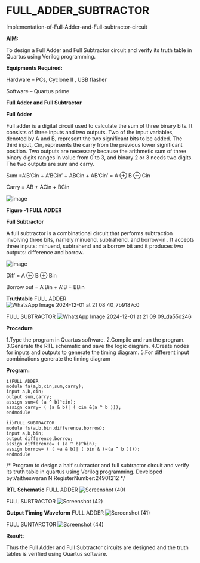 # FULL_ADDER_SUBTRACTOR

Implementation-of-Full-Adder-and-Full-subtractor-circuit

**AIM:**

To design a Full Adder and Full Subtractor circuit and verify its truth table in Quartus using Verilog programming.

**Equipments Required:**

Hardware – PCs, Cyclone II , USB flasher

Software – Quartus prime

**Full Adder and Full Subtractor**

**Full Adder**

Full adder is a digital circuit used to calculate the sum of three binary bits. It consists of three inputs and two outputs. Two of the input variables, denoted by A and B, represent the two significant bits to be added. The third input, Cin, represents the carry from the previous lower significant position. Two outputs are necessary because the arithmetic sum of three binary digits ranges in value from 0 to 3, and binary 2 or 3 needs two digits. The two outputs are sum and carry.

Sum =A’B’Cin + A’BCin’ + ABCin + AB’Cin’ = A ⊕ B ⊕ Cin 

Carry = AB + ACin + BCin

![image](https://github.com/naavaneetha/FULL_ADDER_SUBTRACTOR/assets/154305477/0f30ba51-5ffb-4198-845f-18e054f675e7)

**Figure -1 FULL ADDER**

**Full Subtractor**

A full subtractor is a combinational circuit that performs subtraction involving three bits, namely minuend, subtrahend, and borrow-in . It accepts three inputs: minuend, subtrahend and a borrow bit and it produces two outputs: difference and borrow.

![image](https://github.com/naavaneetha/FULL_ADDER_SUBTRACTOR/assets/154305477/02b24f51-ab51-4304-9ad6-7b81ffc1ead5)

Diff = A ⊕ B ⊕ Bin 

Borrow out = A'Bin + A'B + BBin

**Truthtable**
FULL ADDER
 ![WhatsApp Image 2024-12-01 at 21 08 40_7b9187c0](https://github.com/user-attachments/assets/a6bd6077-5b2f-4c5d-98ac-485a0d32d528)

FULL SUBTRACTOR
![WhatsApp Image 2024-12-01 at 21 09 09_da55d246](https://github.com/user-attachments/assets/c700f021-e3ee-439c-931e-a00305d14d98)


**Procedure**

1.Type the program in Quartus software.
2.Compile and run the program.
3.Generate the RTL schematic and save the logic diagram.
4.Create nodes for inputs and outputs to generate the timing diagram.
5.For different input combinations generate the timing diagram

**Program:**
```
i)FULL ADDER 
module fa(a,b,cin,sum,carry); 
input a,b,cin; 
output sum,carry; 
assign sum=( (a ^ b)^cin); 
assign carry= ( (a & b)| ( cin &(a ^ b ))); 
endmodule
```
```
ii)FULL SUBTRACTOR 
module fs(a,b,bin,difference,borrow); 
input a,b,bin; 
output difference,borrow; 
assign difference= ( (a ^ b)^bin); 
assign borrow= ( ( ~a & b)| ( bin & (~(a ^ b )))); 
endmodule
```


/* Program to design a half subtractor and full subtractor circuit and verify its truth table in quartus using Verilog programming. Developed by:Vaitheswaran N RegisterNumber:24901212
*/

**RTL Schematic**
FULL ADDER
![Screenshot (40)](https://github.com/user-attachments/assets/7a295def-051d-4252-b6e5-665e8cd65e48)

FULL SUBTRACTOR
![Screenshot (42)](https://github.com/user-attachments/assets/aeb6eeb4-c672-4814-b779-6e01bf341e37)


**Output Timing Waveform**
FULL ADDER
![Screenshot (41)](https://github.com/user-attachments/assets/be139cfd-b283-4fcf-b5b7-95208d9c6411)

FULL SUNTARCTOR
![Screenshot (44)](https://github.com/user-attachments/assets/08663c8d-3f7e-4dab-83fe-d14b39233e26)


**Result:**

Thus the Full Adder and Full Subtractor circuits are designed and the truth tables is verified using Quartus software.



